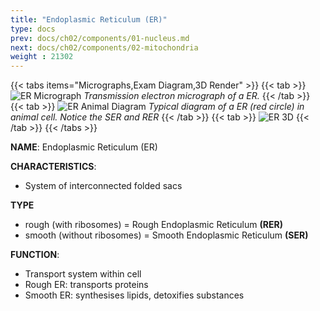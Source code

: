 ```yaml
---
title: "Endoplasmic Reticulum (ER)"
type: docs
prev: docs/ch02/components/01-nucleus.md
next: docs/ch02/components/02-mitochondria
weight : 21302
---
```


{{< tabs items="Micrographs,Exam Diagram,3D Render" >}}
  {{< tab >}}
  ![ER Micrograph](/cell/er-micrograph.jpg)
  *Transmission electron micrograph of a ER.*
  {{< /tab >}}
  {{< tab >}}
  ![ER Animal Diagram](/cell/er-diagram.png)
  *Typical diagram of a ER (red circle) in animal cell. Notice the SER and RER*
  {{< /tab >}}
  {{< tab >}}
  ![ER 3D](/cell/er-3d.png)
  {{< /tab >}}
{{< /tabs >}}

**NAME**: Endoplasmic Reticulum (ER)  

**CHARACTERISTICS**:
- System of interconnected folded sacs  

**TYPE**
- rough (with ribosomes) = Rough Endoplasmic Reticulum **(RER)** 
- smooth (without ribosomes)  = Smooth Endoplasmic Reticulum **(SER)**

**FUNCTION**:
- Transport system within cell  
- Rough ER: transports proteins  
- Smooth ER: synthesises lipids, detoxifies substances 